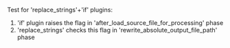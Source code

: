 Test for 'replace_strings'+'if' plugins:
1) 'if' plugin raises the flag in 'after_load_source_file_for_processing' phase
2) 'replace_strings' checks this flag in 'rewrite_absolute_output_file_path' phase